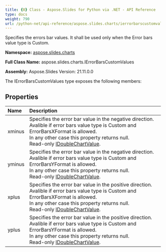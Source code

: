 ```yaml
---
title: {0} Class - Aspose.Slides for Python via .NET - API Reference
type: docs
weight: 790
url: /python-net/api-reference/aspose.slides.charts/ierrorbarscustomvalues/
---
```


Specifies the errors bar values. It shall be used only when the Error bars value type is Custom.

**Namespace:** [aspose.slides.charts](/python-net/api-reference/aspose.slides.charts/)

**Full Class Name:** aspose.slides.charts.IErrorBarsCustomValues

**Assembly:**  Aspose.Slides Version: 21.11.0.0

The IErrorBarsCustomValues type exposes the following members:
## **Properties**
|**Name**|**Description**|
| :- | :- |
|xminus|Specifies the error bar value in the negative direction. <br/>            Avalible if error bars value type is Custom and ErrorBarsXFormat is allowed.<br/>            In any other case this property returns null.  <br/>            Read-only [IDoubleChartValue](/python-net/api-reference/aspose.slides.charts/idoublechartvalue/).|
|yminus|Specifies the error bar value in the negative direction. <br/>             Avalible if error bars value type is Custom and ErrorBarsYFormat is allowed. <br/>            In any other case this property returns null. <br/>            Read-only [IDoubleChartValue](/python-net/api-reference/aspose.slides.charts/idoublechartvalue/).|
|xplus|Specifies the error bar value in the positive direction. <br/>            Avalible if error bars value type is Custom and ErrorBarsXFormat is allowed. <br/>            In any other case this property returns null. <br/>            Read-only [IDoubleChartValue](/python-net/api-reference/aspose.slides.charts/idoublechartvalue/).|
|yplus|Specifies the error bar value in the positive direction. <br/>            Avalible if error bars value type is Custom and ErrorBarsYFormat is allowed.<br/>            In any other case this property returns null. <br/>            Read-only [IDoubleChartValue](/python-net/api-reference/aspose.slides.charts/idoublechartvalue/).|
